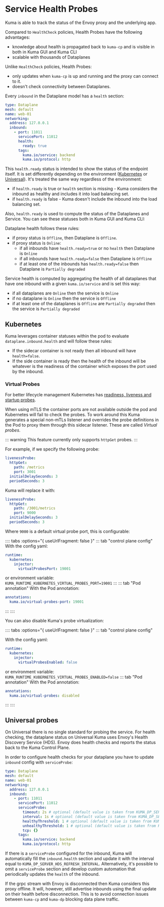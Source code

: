 # Service Health Probes

Kuma is able to track the status of the Envoy proxy and the underlying app.

Compared to `HealthCheck` policies, Health Probes have the following advantages:

- knowledge about health is propagated back to `kuma-cp` and is visible in both in Kuma GUI and Kuma CLI
- scalable with thousands of Dataplanes

Unlike `HealthCheck` policies, Health Probes:
- only updates when `kuma-cp` is up and running and the proxy can connect to it.
- doesn't check connectivity between Dataplanes.

Every `inbound` in the Dataplane model has a `health` section:

```yaml
type: Dataplane
mesh: default
name: web-01
networking:
  address: 127.0.0.1
  inbound:
    - port: 11011
      servicePort: 11012
      health:
        ready: true
      tags:
        kuma.io/service: backend
        kuma.io/protocol: http
```

This `health.ready` status is intended to show the status of the endpoint itself.
It is set differently depending on the environment ([Kubernetes](#kubernetes) or [Universal](#universal-probes)).
It's treated the same way regardless of the environment:

- if `health.ready` is true or `health` section is missing - Kuma considers the inbound as healthy and includes it 
  into load balancing set.
- if `health.ready` is false -  Kuma doesn't include the inbound into the load balancing set.

Also, `health.ready` is used to compute the status of the Dataplanes and Service. You can see these statuses both in Kuma GUI and Kuma CLI:

Dataplane health follows these rules:

- if proxy status is `Offline`, then Dataplane is `Offline`.
- if proxy status is `Online`:
  - if all inbounds have `health.ready=true` or no `health` then Dataplane is `Online`
  - if all inbounds have `health.ready=false` then Dataplane is `Offline`
  - if at least one of the inbounds has `health.ready=false` then Dataplane is `Partially degraded` 

Service health is computed by aggregating the health of all dataplanes that have one inbound with a given `kuma.io/service` and is set this way:

- if all dataplanes are `Online` then the service is `Online`
- if no dataplane is `Online` then the service is `Offline`
- if at least one of the dataplanes is `Offline` are `Partially degraded` then the service is `Partially degraded`

## Kubernetes

Kuma leverages container statuses within the pod to evaluate `dataplane.inbound.health` and will follow these rules:

- If the sidecar container is not ready then all inbound will have `health=false`.
- If the side container is ready then the health of the inbound will be whatever is the readiness of the container which exposes the port used by the inbound. 

### Virtual Probes

For better lifecycle management Kubernetes has [readiness, liveness and startup probes](https://kubernetes.io/docs/tasks/configure-pod-container/configure-liveness-readiness-startup-probes/).

When using mTLS the container ports are not available outside the pod and Kubernetes will fail to check the probes.
To work around this Kuma generates a special non-mTLs listener and overrides the probe definitions in the Pod to proxy them through this sidecar listener.
These are called *Virtual probes*.

::: warning
This feature currently only supports `httpGet` probes.
:::

For example, if we specify the following probe:

```yaml
livenessProbe:
  httpGet:
    path: /metrics
    port: 3001
  initialDelaySeconds: 3
  periodSeconds: 3
```

Kuma will replace it with:

```yaml
livenessProbe:
  httpGet:
    path: /3001/metrics
    port: 9000
  initialDelaySeconds: 3
  periodSeconds: 3
```

Where `9000` is a default virtual probe port, this is configurable:

:::: tabs :options="{ useUrlFragment: false }"
::: tab "control plane config"
With the config yaml:
```yaml
runtime:
  kubernetes:
    injector:
      virtualProbesPort: 19001
```

or environment variable: `KUMA_RUNTIME_KUBERNETES_VIRTUAL_PROBES_PORT=19001`
:::
::: tab "Pod annotation"
With the Pod annotation:
```yaml
annotations:
  kuma.io/virtual-probes-port: 19001
```
:::
::::

You can also disable Kuma's probe virtualization:

:::: tabs :options="{ useUrlFragment: false }"
::: tab "control plane config"

With the config yaml:
```yaml
runtime:
  kubernetes:
    injector:
      virtualProbesEnabled: false
```
or environment variable: `KUMA_RUNTIME_KUBERNETES_VIRTUAL_PROBES_ENABLED=false`
::: tab "Pod annotation"
With the Pod annotation:
```yaml
annotations:
  kuma.io/virtual-probes: disabled
```
:::
::::

## Universal probes

On Universal there is no single standard for probing the service.
For health checking, the dataplane status on Universal Kuma uses Envoy's Health Discovery Service (HDS).
Envoy does health checks and reports the status back to the Kuma Control Plane.

In order to configure health checks for your dataplane you have to update `inbound` config with `serviceProbe`:

```yaml
type: Dataplane
mesh: default
name: web-01
networking:
  address: 127.0.0.1
  inbound:
    - port: 11011
      servicePort: 11012
      serviceProbe:
        timeout: 2s # optional (default value is taken from KUMA_DP_SERVER_HDS_CHECK_TIMEOUT)
        interval: 1s # optional (default value is taken from KUMA_DP_SERVER_HDS_CHECK_INTERVAL)
        healthyThreshold: 1 # optional (default value is taken from KUMA_DP_SERVER_HDS_CHECK_HEALTHY_THRESHOLD)
        unhealthyThreshold: 1 # optional (default value is taken from KUMA_DP_SERVER_HDS_CHECK_UNHEALTHY_THRESHOLD)
        tcp: {}
      tags:
        kuma.io/service: backend
        kuma.io/protocol: http
```

If there is a `serviceProbe` configured for the inbound, Kuma will automatically fill the `inbound.health` section and update it 
with the interval equal to `KUMA_DP_SERVER_HDS_REFRESH_INTERVAL`.
Alternatively, it's possible to omit a `serviceProbe` section and develop custom automation that periodically updates the `health` of the inbound.

If the grpc stream with Envoy is disconnected then Kuma considers this proxy offline.
It will, however, still advertise inbounds using the final update on their health before disconnection.
This is to avoid connection issues between `kuma-cp` and `kuma-dp` blocking data plane traffic.
